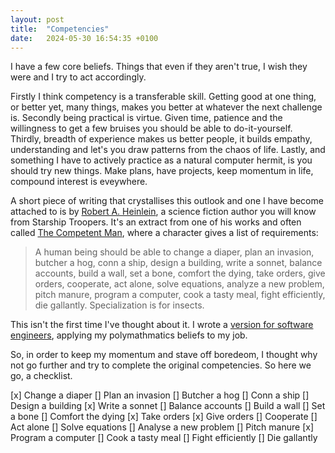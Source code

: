 ```yaml
---
layout: post
title:  "Competencies"
date:   2024-05-30 16:54:35 +0100
---
```

I have a few core beliefs. Things that even if they aren't true, I wish they were and I try to act accordingly. 

Firstly I think competency is a transferable skill. Getting good at one thing, or better yet, many things, makes you better at whatever the next challenge is. Secondly being practical is virtue. Given time, patience and the willingness to get a few bruises you should be able to do-it-yourself. Thirdly, breadth of experience makes us better people, it builds empathy, understanding and let's you draw patterns from the chaos of life. Lastly, and something I have to actively practice as a natural computer hermit, is you should try new things. Make plans, have projects, keep momentum in life, compound interest is eveywhere.

A short piece of writing that crystallises this outlook and one I have become attached to is by [Robert A. Heinlein](https://en.wikipedia.org/wiki/Robert_A._Heinlein), a science fiction author you will know from Starship Troopers. It's an extract from one of his works and often called [The Competent Man](https://en.wikipedia.org/wiki/Robert_A._Heinlein#The_Competent_Man), where a character gives a list of requirements:

> A human being should be able to change a diaper, plan an invasion, butcher a hog, conn a ship, design a building, write a sonnet, balance accounts, build a wall, set a bone, comfort the dying, take orders, give orders, cooperate, act alone, solve equations, analyze a new problem, pitch manure, program a computer, cook a tasty meal, fight efficiently, die gallantly. Specialization is for insects.

This isn't the first time I've thought about it. I wrote a [version for software engineers](https://medium.com/@jonfinerty/the-competent-developer-a03e23a9cfc8), applying my polymathmatics beliefs to my job.

So, in order to keep my momentum and stave off boredeom, I thought why not go further and try to complete the original competencies. So here we go, a checklist.

[x] Change a diaper
[] Plan an invasion
[] Butcher a hog
[] Conn a ship
[] Design a building
[x] Write a sonnet
[] Balance accounts
[] Build a wall
[] Set a bone
[] Comfort the dying
[x] Take orders
[x] Give orders
[] Cooperate
[] Act alone
[] Solve equations
[] Analyse a new problem
[] Pitch manure
[x] Program a computer
[] Cook a tasty meal
[] Fight efficiently
[] Die gallantly